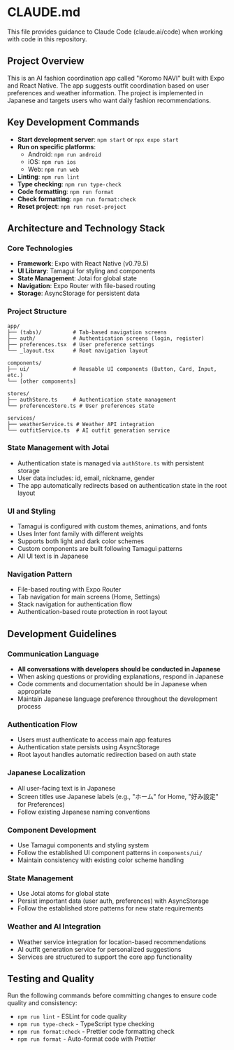 # CLAUDE.md

This file provides guidance to Claude Code (claude.ai/code) when working with code in this repository.

## Project Overview

This is an AI fashion coordination app called "Koromo NAVI" built with Expo and React Native. The app suggests outfit coordination based on user preferences and weather information. The project is implemented in Japanese and targets users who want daily fashion recommendations.

## Key Development Commands

- **Start development server**: `npm start` or `npx expo start`
- **Run on specific platforms**:
  - Android: `npm run android`
  - iOS: `npm run ios`
  - Web: `npm run web`
- **Linting**: `npm run lint`
- **Type checking**: `npm run type-check`
- **Code formatting**: `npm run format`
- **Check formatting**: `npm run format:check`
- **Reset project**: `npm run reset-project`

## Architecture and Technology Stack

### Core Technologies

- **Framework**: Expo with React Native (v0.79.5)
- **UI Library**: Tamagui for styling and components
- **State Management**: Jotai for global state
- **Navigation**: Expo Router with file-based routing
- **Storage**: AsyncStorage for persistent data

### Project Structure

```
app/
├── (tabs)/          # Tab-based navigation screens
├── auth/            # Authentication screens (login, register)
├── preferences.tsx  # User preference settings
└── _layout.tsx      # Root navigation layout

components/
├── ui/              # Reusable UI components (Button, Card, Input, etc.)
└── [other components]

stores/
├── authStore.ts     # Authentication state management
└── preferenceStore.ts # User preferences state

services/
├── weatherService.ts # Weather API integration
└── outfitService.ts  # AI outfit generation service
```

### State Management with Jotai

- Authentication state is managed via `authStore.ts` with persistent storage
- User data includes: id, email, nickname, gender
- The app automatically redirects based on authentication state in the root layout

### UI and Styling

- Tamagui is configured with custom themes, animations, and fonts
- Uses Inter font family with different weights
- Supports both light and dark color schemes
- Custom components are built following Tamagui patterns
- All UI text is in Japanese

### Navigation Pattern

- File-based routing with Expo Router
- Tab navigation for main screens (Home, Settings)
- Stack navigation for authentication flow
- Authentication-based route protection in root layout

## Development Guidelines

### Communication Language

- **All conversations with developers should be conducted in Japanese**
- When asking questions or providing explanations, respond in Japanese
- Code comments and documentation should be in Japanese when appropriate
- Maintain Japanese language preference throughout the development process

### Authentication Flow

- Users must authenticate to access main app features
- Authentication state persists using AsyncStorage
- Root layout handles automatic redirection based on auth state

### Japanese Localization

- All user-facing text is in Japanese
- Screen titles use Japanese labels (e.g., "ホーム" for Home, "好み設定" for Preferences)
- Follow existing Japanese naming conventions

### Component Development

- Use Tamagui components and styling system
- Follow the established UI component patterns in `components/ui/`
- Maintain consistency with existing color scheme handling

### State Management

- Use Jotai atoms for global state
- Persist important data (user auth, preferences) with AsyncStorage
- Follow the established store patterns for new state requirements

### Weather and AI Integration

- Weather service integration for location-based recommendations
- AI outfit generation service for personalized suggestions
- Services are structured to support the core app functionality

## Testing and Quality

Run the following commands before committing changes to ensure code quality and consistency:

- `npm run lint` - ESLint for code quality
- `npm run type-check` - TypeScript type checking
- `npm run format:check` - Prettier code formatting check
- `npm run format` - Auto-format code with Prettier
